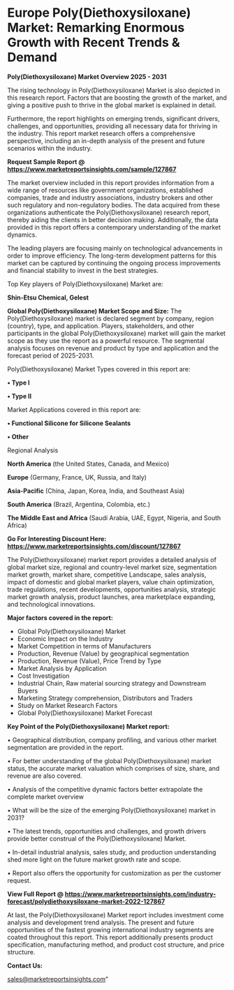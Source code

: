  # Europe Poly(Diethoxysiloxane) Market: Remarking Enormous Growth with Recent Trends & Demand

<Strong> Poly(Diethoxysiloxane) Market Overview 2025 - 2031</strong>

The rising technology in Poly(Diethoxysiloxane) Market is also depicted in this research report. Factors that are boosting the growth of the market, and giving a positive push to thrive in the global market is explained in detail.

Furthermore, the report highlights on emerging trends, significant drivers, challenges, and opportunities, providing all necessary data for thriving in the industry. This report market research offers a comprehensive perspective, including an in-depth analysis of the present and future scenarios within the industry.

<strong>Request Sample Report @ <a href=https://www.marketreportsinsights.com/sample/127867>https://www.marketreportsinsights.com/sample/127867</a></strong>

The market overview included in this report provides information from a wide range of resources like government organizations, established companies, trade and industry associations, industry brokers and other such regulatory and non-regulatory bodies. The data acquired from these organizations authenticate the Poly(Diethoxysiloxane) research report, thereby aiding the clients in better decision making. Additionally, the data provided in this report offers a contemporary understanding of the market dynamics.

The leading players are focusing mainly on technological advancements in order to improve efficiency. The long-term development patterns for this market can be captured by continuing the ongoing process improvements and financial stability to invest in the best strategies.

Top Key players of Poly(Diethoxysiloxane) Market are:

<strong>Shin-Etsu Chemical, Gelest</strong>

<strong><b>Global Poly(Diethoxysiloxane) Market Scope and Size:</b></strong>
The Poly(Diethoxysiloxane) market is declared segment by company, region (country), type, and application. Players, stakeholders, and other participants in the global Poly(Diethoxysiloxane) market will gain the market scope as they use the report as a powerful resource. The segmental analysis focuses on revenue and product by type and application and the forecast period of 2025-2031.

Poly(Diethoxysiloxane) Market Types covered in this report are:

<strong>• Type I

• Type II</strong>

Market Applications covered in this report are:

<strong>• Functional Silicone for Silicone Sealants

• Other</strong> 

Regional Analysis

<strong>North America</strong> (the United States, Canada, and Mexico)

<strong>Europe</strong> (Germany, France, UK, Russia, and Italy)

<strong>Asia-Pacific</strong> (China, Japan, Korea, India, and Southeast Asia)

<strong>South America</strong> (Brazil, Argentina, Colombia, etc.)

<strong>The Middle East and Africa</strong> (Saudi Arabia, UAE, Egypt, Nigeria, and South Africa)

<strong>Go For Interesting Discount Here: <a href=https://www.marketreportsinsights.com/discount/127867>https://www.marketreportsinsights.com/discount/127867</a></strong>

The Poly(Diethoxysiloxane) market report provides a detailed analysis of global market size, regional and country-level market size, segmentation market growth, market share, competitive Landscape, sales analysis, impact of domestic and global market players, value chain optimization, trade regulations, recent developments, opportunities analysis, strategic market growth analysis, product launches, area marketplace expanding, and technological innovations.

<strong><b>Major factors covered in the report:</b></strong>
<ul>
  <li>Global Poly(Diethoxysiloxane) Market </li>
  <li>Economic Impact on the Industry</li>
  <li>Market Competition in terms of Manufacturers</li>
  <li>Production, Revenue (Value) by geographical segmentation</li>
  <li>Production, Revenue (Value), Price Trend by Type</li>
  <li>Market Analysis by Application</li>
  <li>Cost Investigation</li>
  <li>Industrial Chain, Raw material sourcing strategy and Downstream Buyers</li>
  <li>Marketing Strategy comprehension, Distributors and Traders</li>
  <li>Study on Market Research Factors</li>
  <li>Global Poly(Diethoxysiloxane) Market Forecast</li>
</ul>

<strong><b>Key Point of the Poly(Diethoxysiloxane) Market report:</b></strong>

• Geographical distribution, company profiling, and various other market segmentation are provided in the report.

• For better understanding of the global Poly(Diethoxysiloxane) market status, the accurate market valuation which comprises of size, share, and revenue are also covered.

• Analysis of the competitive dynamic factors better extrapolate the complete market overview

• What will be the size of the emerging Poly(Diethoxysiloxane) market in 2031?

• The latest trends, opportunities and challenges, and growth drivers provide better construal of the Poly(Diethoxysiloxane) Market.

• In-detail industrial analysis, sales study, and production understanding shed more light on the future market growth rate and scope.

• Report also offers the opportunity for customization as per the customer request.

<strong><b>View Full Report @ <a href=https://www.marketreportsinsights.com/industry-forecast/polydiethoxysiloxane-market-2022-127867>https://www.marketreportsinsights.com/industry-forecast/polydiethoxysiloxane-market-2022-127867</a></b></strong>


At last, the Poly(Diethoxysiloxane) Market report includes investment come analysis and development trend analysis. The present and future opportunities of the fastest growing international industry segments are coated throughout this report. This report additionally presents product specification, manufacturing method, and product cost structure, and price structure.

<strong>Contact Us:</strong>

sales@marketreportsinsights.com"
